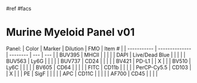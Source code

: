 #ref #facs

# Murine Myeloid Panel v01
Panel:
| Color       | Marker         | Dilution | FMO |  Item #   |
| ----------- | -------------- | -------- | --- | --- |
| BUV395      | MHCII          |          |     |     |
| DAPI        | Live/Dead Blue |          |     |     |
| BUV563      | Ly6G           |          |     |     |
| BUV737      | CD24           |          |     |     |
| BV421       | PD-L1          |          | X   |     |
| BV510       | Ly6C           |          |     |     |
| BV605       | CD64           |          |     |     |
| FITC        | CD11b          |          |     |     |
| PerCP-Cy5.5 | CD103          |          | X   |     |
| PE          | SigF           |          |     |     |
| APC         | CD11C          |          |     |     |
| AF700       | CD45           |          |     |     |